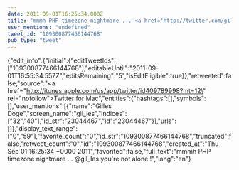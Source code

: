 ```yaml
---
date: 2011-09-01T16:25:34.000Z
title: "mmmh PHP timezone nightmare ... <a href='http://twitter.com/gil_les'>@gil_les</a> you're not alone !″"
user_mentions: "undefined"
tweet_id: "109300877466144768"
pub_type: "tweet"
---
```

{"edit_info":{"initial":{"editTweetIds":["109300877466144768"],"editableUntil":"2011-09-01T16:55:34.557Z","editsRemaining":"5","isEditEligible":true}},"retweeted":false,"source":"<a href=\"http://itunes.apple.com/us/app/twitter/id409789998?mt=12\" rel=\"nofollow\">Twitter for Mac</a>","entities":{"hashtags":[],"symbols":[],"user_mentions":[{"name":"Gilles Doge","screen_name":"gil_les","indices":["32","40"],"id_str":"23044467","id":"23044467"}],"urls":[]},"display_text_range":["0","59"],"favorite_count":"0","id_str":"109300877466144768","truncated":false,"retweet_count":"0","id":"109300877466144768","created_at":"Thu Sep 01 16:25:34 +0000 2011","favorited":false,"full_text":"mmmh PHP timezone nightmare ... @gil_les you're not alone !","lang":"en"}
